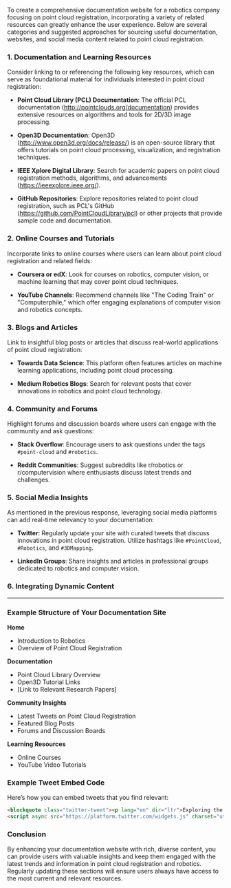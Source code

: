 To create a comprehensive documentation website for a robotics company focusing on point cloud registration, incorporating a variety of related resources can greatly enhance the user experience. Below are several categories and suggested approaches for sourcing useful documentation, websites, and social media content related to point cloud registration.

### 1. **Documentation and Learning Resources**

Consider linking to or referencing the following key resources, which can serve as foundational material for individuals interested in point cloud registration:

- **Point Cloud Library (PCL) Documentation**: The official PCL documentation (http://pointclouds.org/documentation) provides extensive resources on algorithms and tools for 2D/3D image processing.
  
- **Open3D Documentation**: Open3D (http://www.open3d.org/docs/release/) is an open-source library that offers tutorials on point cloud processing, visualization, and registration techniques.
  
- **IEEE Xplore Digital Library**: Search for academic papers on point cloud registration methods, algorithms, and advancements (https://ieeexplore.ieee.org/).

- **GitHub Repositories**: Explore repositories related to point cloud registration, such as PCL's GitHub (https://github.com/PointCloudLibrary/pcl) or other projects that provide sample code and documentation.

### 2. **Online Courses and Tutorials**

Incorporate links to online courses where users can learn about point cloud registration and related fields:

- **Coursera or edX**: Look for courses on robotics, computer vision, or machine learning that may cover point cloud techniques.
  
- **YouTube Channels**: Recommend channels like "The Coding Train" or "Computerphile," which offer engaging explanations of computer vision and robotics concepts.

### 3. **Blogs and Articles**

Link to insightful blog posts or articles that discuss real-world applications of point cloud registration:

- **Towards Data Science**: This platform often features articles on machine learning applications, including point cloud processing.
  
- **Medium Robotics Blogs**: Search for relevant posts that cover innovations in robotics and point cloud technology.

### 4. **Community and Forums**

Highlight forums and discussion boards where users can engage with the community and ask questions:

- **Stack Overflow**: Encourage users to ask questions under the tags `#point-cloud` and `#robotics`.
  
- **Reddit Communities**: Suggest subreddits like r/robotics or r/computervision where enthusiasts discuss latest trends and challenges.

### 5. **Social Media Insights**

As mentioned in the previous response, leveraging social media platforms can add real-time relevancy to your documentation:

- **Twitter**: Regularly update your site with curated tweets that discuss innovations in point cloud registration. Utilize hashtags like `#PointCloud`, `#Robotics`, and `#3DMapping`.

- **LinkedIn Groups**: Share insights and articles in professional groups dedicated to robotics and computer vision.

### 6. **Integrating Dynamic Content**

--- 

### Example Structure of Your Documentation Site

**Home**
- Introduction to Robotics
- Overview of Point Cloud Registration

**Documentation**
- Point Cloud Library Overview
- Open3D Tutorial Links
- [Link to Relevant Research Papers]

**Community Insights**
- Latest Tweets on Point Cloud Registration
- Featured Blog Posts
- Forums and Discussion Boards

**Learning Resources**
- Online Courses
- YouTube Video Tutorials

### Example Tweet Embed Code

Here’s how you can embed tweets that you find relevant:

```html
<blockquote class="twitter-tweet"><p lang="en" dir="ltr">Exploring the nuances of <a href="https://twitter.com/hashtag/PointCloud?src=hash">#PointCloud</a> registration! Here’s an amazing case study I came across. [Link]</p>&mdash; Your Name (@YourTwitterHandle) <a href="https://twitter.com/YourTwitterHandle/status/1234567890123456789?ref_src=twsrc%5Etfw">Date</a></blockquote>
<script async src="https://platform.twitter.com/widgets.js" charset="utf-8"></script>
```

### Conclusion

By enhancing your documentation website with rich, diverse content, you can provide users with valuable insights and keep them engaged with the latest trends and information in point cloud registration and robotics. Regularly updating these sections will ensure users always have access to the most current and relevant resources.